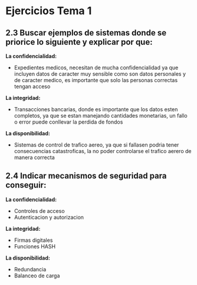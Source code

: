 # Ejercicios Tema 1
## 2.3 Buscar ejemplos de sistemas donde se priorice lo siguiente y explicar por que: 

**La confidencialidad:**
- Expedientes medicos, necesitan de mucha confidencialidad ya que incluyen datos de caracter muy sensible como son datos personales y de caracter medico, es importante que solo las personas correctas tengan acceso

**La integridad:**
- Transacciones bancarias, donde es importante que los datos esten completos, ya que se estan manejando cantidades monetarias, un fallo o error puede conllevar la perdida de fondos

**La disponibilidad:**
- Sistemas de control de trafico aereo, ya que si fallasen podria tener consecuencias catastroficas, la no poder controlarse el trafico aerero de manera correcta


## 2.4 Indicar mecanismos de seguridad para conseguir: 

**La confidencialidad:**
- Controles de acceso
- Autenticacion y autorizacion

**La integridad:**
- Firmas digitales 
- Funciones HASH 

**La disponibilidad:**
- Redundancia 
- Balanceo de carga 
